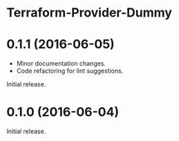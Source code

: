 # Terraform-Provider-Dummy

# 0.1.1 (2016-06-05)

* Minor documentation changes.
* Code refactoring for lint suggestions.

Initial release.
# 0.1.0 (2016-06-04)

Initial release.
